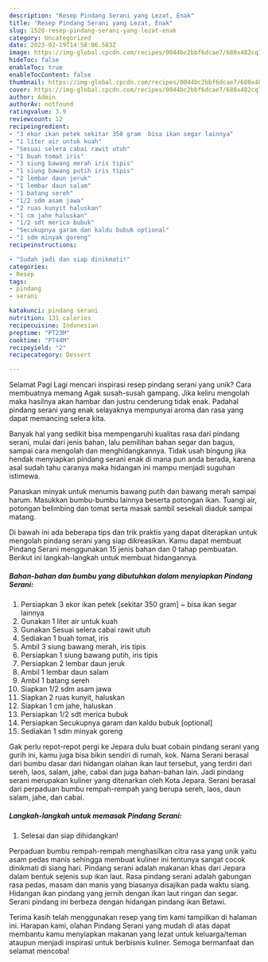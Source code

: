 ```yaml
---
description: "Resep Pindang Serani yang Lezat, Enak"
title: "Resep Pindang Serani yang Lezat, Enak"
slug: 1520-resep-pindang-serani-yang-lezat-enak
category: Uncategorized
date: 2023-02-19T14:58:06.583Z
image: https://img-global.cpcdn.com/recipes/0044bc2bbf6dcae7/680x482cq70/pindang-serani-foto-resep-utama.jpg
hideToc: false
enableToc: true
enableTocContent: false
thumbnail: https://img-global.cpcdn.com/recipes/0044bc2bbf6dcae7/680x482cq70/pindang-serani-foto-resep-utama.jpg
cover: https://img-global.cpcdn.com/recipes/0044bc2bbf6dcae7/680x482cq70/pindang-serani-foto-resep-utama.jpg
author: Admin
authorAv: notfound
ratingvalue: 3.9
reviewcount: 12
recipeingredient:
- "3 ekor ikan petek sekitar 350 gram  bisa ikan segar lainnya"
- "1 liter air untuk kuah"
- "Sesuai selera cabai rawit utuh"
- "1 buah tomat iris"
- "3 siung bawang merah iris tipis"
- "1 siung bawang putih iris tipis"
- "2 lembar daun jeruk"
- "1 lembar daun salam"
- "1 batang sereh"
- "1/2 sdm asam jawa"
- "2 ruas kunyit haluskan"
- "1 cm jahe haluskan"
- "1/2 sdt merica bubuk"
- "Secukupnya garam dan kaldu bubuk optional"
- "1 sdm minyak goreng"
recipeinstructions:

- "Sudah jadi dan siap dinikmati!"
categories:
- Resep
tags:
- pindang
- serani

katakunci: pindang serani 
nutrition: 131 calories
recipecuisine: Indonesian
preptime: "PT23M"
cooktime: "PT44M"
recipeyield: "2"
recipecategory: Dessert

---
```



Selamat Pagi Lagi mencari inspirasi resep pindang serani yang unik? Cara membuatnya memang Agak susah-susah gampang. Jika keliru mengolah maka hasilnya akan hambar dan justru cenderung tidak enak. Padahal pindang serani yang enak selayaknya mempunyai aroma dan rasa yang dapat memancing selera kita.


Banyak hal yang sedikit bisa mempengaruhi kualitas rasa dari pindang serani, mulai dari jenis bahan, lalu pemilihan bahan segar dan bagus, sampai cara mengolah dan menghidangkannya. Tidak usah bingung jika hendak menyiapkan pindang serani enak di mana pun anda berada, karena asal sudah tahu caranya maka hidangan ini mampu menjadi suguhan istimewa.

Panaskan minyak untuk menumis bawang putih dan bawang merah sampai harum. Masukkan bumbu-bumbu lainnya beserta potongan ikan. Tuangi air, potongan belimbing dan tomat serta masak sambil sesekali diaduk sampai matang.


Di bawah ini ada beberapa tips dan trik praktis yang dapat diterapkan untuk mengolah pindang serani yang siap dikreasikan. Kamu dapat membuat Pindang Serani menggunakan 15 jenis bahan dan 0 tahap pembuatan. Berikut ini langkah-langkah untuk membuat hidangannya.

<!--inarticleads1-->

##### Bahan-bahan dan bumbu yang dibutuhkan dalam menyiapkan Pindang Serani:

1. Persiapkan 3 ekor ikan petek [sekitar 350 gram] ~ bisa ikan segar lainnya
1. Gunakan 1 liter air untuk kuah
1. Gunakan Sesuai selera cabai rawit utuh
1. Sediakan 1 buah tomat, iris
1. Ambil 3 siung bawang merah, iris tipis
1. Persiapkan 1 siung bawang putih, iris tipis
1. Persiapkan 2 lembar daun jeruk
1. Ambil 1 lembar daun salam
1. Ambil 1 batang sereh
1. Siapkan 1/2 sdm asam jawa
1. Siapkan 2 ruas kunyit, haluskan
1. Siapkan 1 cm jahe, haluskan
1. Persiapkan 1/2 sdt merica bubuk
1. Persiapkan Secukupnya garam dan kaldu bubuk [optional]
1. Sediakan 1 sdm minyak goreng


Gak perlu repot-repot pergi ke Jepara dulu buat cobain pindang serani yang gurih ini, kamu juga bisa bikin sendiri di rumah, kok. Nama Serani berasal dari bumbu dasar dari hidangan olahan ikan laut tersebut, yang terdiri dari sereh, laos, salam, jahe, cabai dan juga bahan-bahan lain. Jadi pindang serani merupakan kuliner yang ditenarkan oleh Kota Jepara. Serani berasal dari perpaduan bumbu rempah-rempah yang berupa sereh, laos, daun salam, jahe, dan cabai. 

<!--inarticleads2-->

##### Langkah-langkah untuk memasak Pindang Serani:


1. Selesai dan siap dihidangkan!

Perpaduan bumbu rempah-rempah menghasilkan citra rasa yang unik yaitu asam pedas manis sehingga membuat kuliner ini tentunya sangat cocok dinikmati di siang hari. Pindang serani adalah makanan khas dari Jepara dalam bentuk sejenis sup ikan laut. Rasa pindang serani adalah gabungan rasa pedas, masam dan manis yang biasanya disajikan pada waktu siang. Hidangan ikan pindang yang jernih dengan ikan laut ringan dan segar. Serani pindang ini berbeza dengan hidangan pindang ikan Betawi. 

Terima kasih telah menggunakan resep yang tim kami tampilkan di halaman ini. Harapan kami, olahan Pindang Serani yang mudah di atas dapat membantu kamu menyiapkan makanan yang lezat untuk keluarga/teman ataupun menjadi inspirasi untuk berbisnis kuliner. Semoga bermanfaat dan selamat mencoba!
